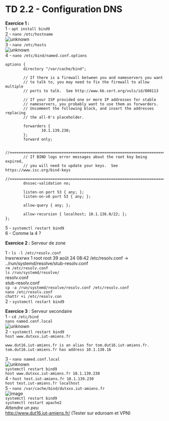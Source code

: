 # TD 2.2 - Configuration DNS
__Exercice 1 :__  
1 - `apt install bind9`  
2 - `nano /etc/hostname`  
![unknown](https://user-images.githubusercontent.com/25564492/160253062-2d29a2a3-6555-4d5f-b2bd-607994e3e736.png)  
3 - `nano /etc/hosts`  
![unknown](https://user-images.githubusercontent.com/25564492/160253071-6a6e96ee-049e-44a4-a8a5-a8f9c1953b7f.png)  
4 - `nano /etc/bind/named.conf.options`  
```
options {
        directory "/var/cache/bind";

        // If there is a firewall between you and nameservers you want
        // to talk to, you may need to fix the firewall to allow multiple
        // ports to talk.  See http://www.kb.cert.org/vuls/id/800113

        // If your ISP provided one or more IP addresses for stable
        // nameservers, you probably want to use them as forwarders.
        // Uncomment the following block, and insert the addresses replacing
        // the all-0's placeholder.

        forwarders {
                10.1.139.230;
        };
        forward only;

        //========================================================================
        // If BIND logs error messages about the root key being expired,
        // you will need to update your keys.  See https://www.isc.org/bind-keys
        //========================================================================
        dnssec-validation no;

        listen-on port 53 { any; };
        listen-on-v6 port 53 { any; };

        allow-query { any; };

        allow-recursion { localhost; 10.1.136.0/22; };
};
```
5 - `systemctl restart bind9`  
6 - Comme la 4 ?  

__Exercice 2 :__ Serveur de zone  

1 - `ls -l /etc/resolv.conf`  
lrwxrwxrwx 1 root root 39 août  24 08:42 /etc/resolv.conf -> ../run/systemd/resolve/stub-resolv.conf  
`rm /etc/resolv.conf`  
`ls /run/systemd/resolve/`  
resolv.conf  
stub-resolv.conf  
`cp -a /run/systemd/resolve/resolv.conf /etc/resolv.conf`  
`nano /etc/resolv.conf`  
`chattr +i /etc/resolv.con`  
2 - `systemctl restart bind9`  

__Exercice 3__ : Serveur secondaire  
1 - `cd /etc/bind`  
`nano named.conf.local`  
![unknown](https://cdn.discordapp.com/attachments/530696349482483723/945714107968028692/unknown.png)  
2 - `systemctl restart bind9`  
`host www.dutxxx.iut-amiens.fr`  
```
www.dut16.iut-amiens.fr is an alias for tom.dut16.iut-amiens.fr.
tom.dut16.iut-amiens.fr has address 10.1.138.16
```
3 - `nano named.conf.local`  
![unknown](https://cdn.discordapp.com/attachments/935820454348865596/939126608994902026/unknown.png)  
`systemctl restart bind9`  
`host www.dutxxx.iut-amiens.fr 10.1.139.230`  
4 - `host test.iut-amiens.fr 10.1.139.230`  
`host test.iut-amiens.fr localhost`  
5 - `nano /var/cache/bind/dutxxx.iut-amiens.fr`  
![image](https://user-images.githubusercontent.com/25564492/160253143-6a9d29f8-7298-4b83-ae71-169fa1c8c0be.png)  
`systemctl restart bind9`  
`systemctl restart apache2`  
*Attendre un peu*  
http://www.dut16.iut-amiens.fr/ (Tester sur eduroam et VPN)  
